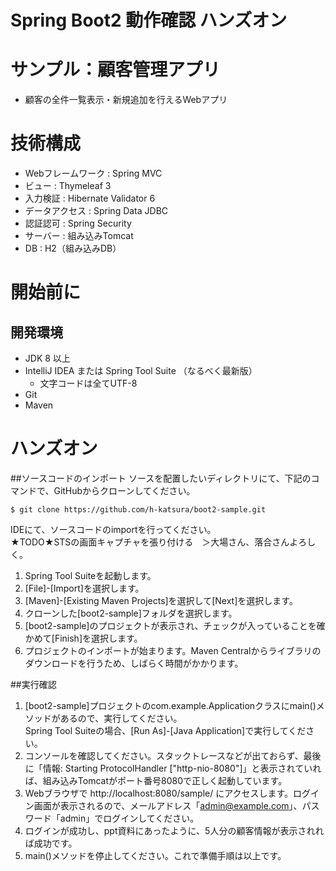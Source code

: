 Spring Boot2 動作確認 ハンズオン
================================

# サンプル：顧客管理アプリ
- 顧客の全件一覧表示・新規追加を行えるWebアプリ

# 技術構成
- Webフレームワーク : Spring MVC
- ビュー : Thymeleaf 3
- 入力検証 : Hibernate Validator 6
- データアクセス : Spring Data JDBC
- 認証認可 : Spring Security
- サーバー : 組み込みTomcat
- DB : H2（組み込みDB）

# 開始前に

## 開発環境
- JDK 8 以上
- IntelliJ IDEA または Spring Tool Suite （なるべく最新版）
    - 文字コードは全てUTF-8
- Git
- Maven    

# ハンズオン

##ソースコードのインポート
ソースを配置したいディレクトリにて、下記のコマンドで、GitHubからクローンしてください。

```
$ git clone https://github.com/h-katsura/boot2-sample.git
```

 IDEにて、ソースコードのimportを行ってください。  
 ★TODO★STSの画面キャプチャを張り付ける　＞大場さん、落合さんよろしく。
 
1. Spring Tool Suiteを起動します。
2. [File]-[Import]を選択します。
3. [Maven]-[Existing Maven Projects]を選択して[Next]を選択します。
4. クローンした[boot2-sample]フォルダを選択します。
5. [boot2-sample]のプロジェクトが表示され、チェックが入っていることを確かめて[Finish]を選択します。
6. プロジェクトのインポートが始まります。Maven Centralからライブラリのダウンロードを行うため、しばらく時間がかかります。

##実行確認
1. [boot2-sample]プロジェクトのcom.example.Applicationクラスにmain()メソッドがあるので、実行してください。  
Spring Tool Suiteの場合、[Run As]-[Java Application]で実行してください。
2. コンソールを確認してください。スタックトレースなどが出ておらず、最後に「情報: Starting ProtocolHandler ["http-nio-8080"]」と表示されていれば、組み込みTomcatがポート番号8080で正しく起動しています。
3. Webブラウザで http://localhost:8080/sample/ にアクセスします。ログイン画面が表示されるので、メールアドレス「admin@example.com」、パスワード「admin」でログインしてください。
4. ログインが成功し、ppt資料にあったように、5人分の顧客情報が表示されれば成功です。
5. main()メソッドを停止してください。これで準備手順は以上です。

